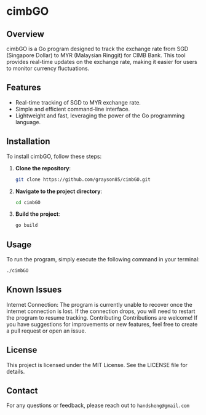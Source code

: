 # cimbGO

## Overview
cimbGO is a Go program designed to track the exchange rate from SGD (Singapore Dollar) to MYR (Malaysian Ringgit) for CIMB Bank. This tool provides real-time updates on the exchange rate, making it easier for users to monitor currency fluctuations.

## Features
- Real-time tracking of SGD to MYR exchange rate.
- Simple and efficient command-line interface.
- Lightweight and fast, leveraging the power of the Go programming language.

## Installation
To install cimbGO, follow these steps:

1. **Clone the repository**:
    ```bash
    git clone https://github.com/grayson85/cimbGO.git
    ```
2. **Navigate to the project directory**:
    ```bash
    cd cimbGO
    ```
3. **Build the project**:
    ```bash
    go build
    ```

## Usage
To run the program, simply execute the following command in your terminal:
```bash
./cimbGO
```

## Known Issues
Internet Connection: The program is currently unable to recover once the internet connection is lost. If the connection drops, you will need to restart the program to resume tracking.
Contributing
Contributions are welcome! If you have suggestions for improvements or new features, feel free to create a pull request or open an issue.

## License
This project is licensed under the MIT License. See the LICENSE file for details.

## Contact
For any questions or feedback, please reach out to `handsheng@gmail.com`

